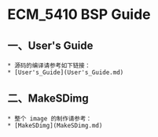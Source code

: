 # ECM_5410 BSP Guide

## 一、User's Guide
    * 源码的编译请参考如下链接：
    * [User's_Guide](User's_Guide.md)

## 二、MakeSDimg
    * 整个 image 的制作请参考：
    * [MakeSDimg](MakeSDimg.md)

